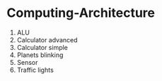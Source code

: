 # Computing-Architecture
1. ALU
2. Calculator advanced
3. Calculator simple
4. Planets blinking
5. Sensor
6. Traffic lights
